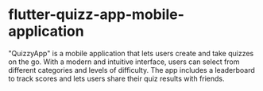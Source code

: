 # flutter-quizz-app-mobile-application
"QuizzyApp" is a mobile application that lets users create and take quizzes on the go. With a modern and intuitive interface, users can select from different categories and levels of difficulty. The app includes a leaderboard to track scores and lets users share their quiz results with friends.
